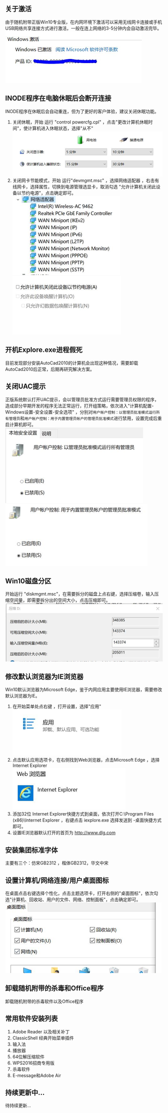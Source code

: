 ## 关于激活  
由于随机附带正版Win10专业版，在内网环境下激活可以采用无线网卡连接或手机USB网络共享连接方式进行激活，一般在连上网络的3-5分钟内会自动激活完毕。  
![](JPG/19.JPG)  

## INODE程序在电脑休眠后会断开连接  
INODE程序在休眠后会自动重连，但为了更好的客户体验，建议关闭休眠功能。  
1. 关闭休眠，开始 运行 "control powercfg.cpl" ，点击"更改计算机休眠时间"，使计算机进入休眠状态，选择"从不"  
![](JPG/20.JPG)  
2. 关闭网卡节能模式，开始 运行"devmgmt.msc" ，选择网络适配器 ，右击有线网卡，选择属性，切换到电源管理选显卡，取消勾选 "允许计算机关闭此设备以节约电源"，点击确定即可。  
![](JPG/21.JPG)  
![](JPG/22.JPG)  

## 开机Explore.exe进程假死  
目前发现部分安装AutoCad2010的计算机会出现这种情况，需要卸载AutoCad2010后正常，后期再研究解决方案。  

## 关闭UAC提示  
正版系统默认打开UAC提示，会以管理员批准方式运行需要管理员权限的程序，造成部分早期开发的程序无法正常运行，打开组策略，依次进入"计算机配置-Windows设置-安全设置-安全选项" ，分别对`用户帐户控制：以管理员批准模式运行所有管理员`和`用户帐户控制：用于内置管理员帐户的管理员批准模式`进行禁用，设置完成后重启计算机即可。  
![](JPG/25.JPG)  
![](JPG/26.JPG)  

## Win10磁盘分区  
开始运行 "diskmgmt.msc"，在需要拆分的磁盘上点右键，选择压缩卷，输入压缩空间量，即需要拆分出的空间大小，点击压缩即可。  
![](JPG/24.JPG)  

## 修改默认浏览器为IE浏览器  
Win10默认浏览器为Microsoft Edge，鉴于内网应用主要使用IE浏览器，需要修改默认浏览器为IE。  
1. 在开始菜单处点右键 ，打开设置，选择"应用"  
![](JPG/27.JPG)  
2. 点击默认应用选项卡，在右侧找到Web浏览器，点击Microsoft Edge ，选择Internet Explorer  
![](JPG/28.JPG)  
3. 添加32位 Internet Explorer快捷方式到桌面，依次打开C:\Program Files (x86)\Internet Explorer  ，右键点击 iexplore.exe 选择发送到 -桌面快捷方式即可。  
4. 设置IE浏览器默认打开的首页为 http://www.dlg.com

## 安装集团标准字体  
主要有三个：仿宋GB2312 ，楷体GB2312，华文中宋  

## 设置计算机/网络连接/用户桌面图标  
在桌面点击右键选择个性化，点击主题选项卡，打开右侧的"桌面图标"，依次勾选"计算机、回收站、用户的文件、网络、控制面板"，点击确定即可。  
![](JPG/29.JPG)  

## 卸载随机附带的杀毒和Office程序  
卸载随机附带的杀毒软件以及Office程序  

## 常用软件安装列表  
1. Adobe Reader 以及相关补丁  
2. ClassicShell 经典开始菜单插件  
3. 输入法  
4. 播放器  
5. 64位解压缩软件  
6. WPS2016招商专用版  
7. 杀毒软件  
8. E-message和Adobe Air  

## 持续更新中...  
待持续更新...  

